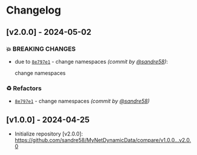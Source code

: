# Changelog

## [v2.0.0] - 2024-05-02
### :boom: BREAKING CHANGES
- due to [`8e797e1`](https://github.com/sandre58/MyNetDynamicData/commit/8e797e15af82750b9fea58918cd0829aceb90fd1) - change namespaces *(commit by [@sandre58](https://github.com/sandre58))*:

  change namespaces


### :recycle: Refactors
- [`8e797e1`](https://github.com/sandre58/MyNetDynamicData/commit/8e797e15af82750b9fea58918cd0829aceb90fd1) - change namespaces *(commit by [@sandre58](https://github.com/sandre58))*


## [v1.0.0] - 2024-04-25
- Initialize repository
[v2.0.0]: https://github.com/sandre58/MyNetDynamicData/compare/v1.0.0...v2.0.0